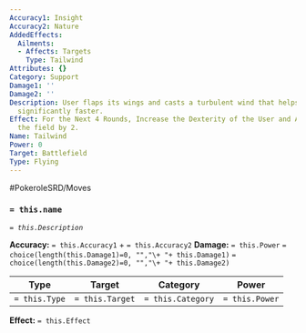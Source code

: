 ```yaml
---
Accuracy1: Insight
Accuracy2: Nature
AddedEffects:
  Ailments:
  - Affects: Targets
    Type: Tailwind
Attributes: {}
Category: Support
Damage1: ''
Damage2: ''
Description: User flaps its wings and casts a turbulent wind that helps the team move
  significantly faster.
Effect: For the Next 4 Rounds, Increase the Dexterity of the User and All Allies in
  the field by 2.
Name: Tailwind
Power: 0
Target: Battlefield
Type: Flying
---
```


#PokeroleSRD/Moves

### `= this.name`
*`= this.Description`*

**Accuracy:** `= this.Accuracy1` + `= this.Accuracy2`
**Damage:** `= this.Power` `= choice(length(this.Damage1)=0, "","\+ "+ this.Damage1)` `= choice(length(this.Damage2)=0, "","\+ "+ this.Damage2)`

| Type          | Target          | Category          | Power          |
| ------------- | --------------- | ----------------  | -------------- |
| `= this.Type` | `= this.Target` | `= this.Category` | `= this.Power` | 

**Effect:** `= this.Effect`